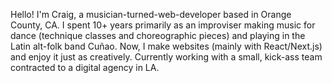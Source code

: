Hello! I'm Craig, a musician-turned-web-developer based in Orange County, CA. I spent 10+ years primarily as an improviser making music for dance (technique classes and choreographic pieces) and playing in the Latin alt-folk band Cuñao. Now, I make websites (mainly with React/Next.js) and enjoy it just as creatively. Currently working with a small, kick-ass team contracted to a digital agency in LA.

<!---
cshields1/cshields1 is a ✨ special ✨ repository because its `README.md` (this file) appears on your GitHub profile.
You can click the Preview link to take a look at your changes.
--->
